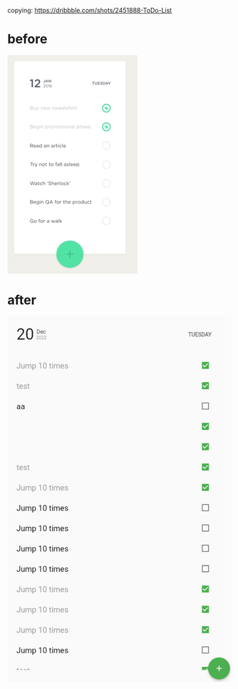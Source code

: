 copying: https://dribbble.com/shots/2451888-ToDo-List

# before 

![before](before.png)

# after

![after](res.png)